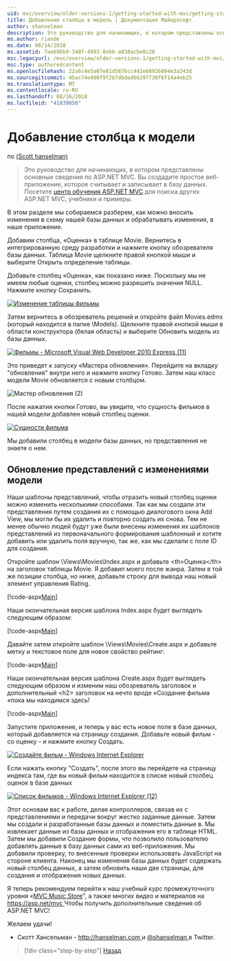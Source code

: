 ```yaml
---
uid: mvc/overview/older-versions-1/getting-started-with-mvc/getting-started-with-mvc-part8
title: Добавление столбца в модель | Документация Майкрософт
author: shanselman
description: Это руководство для начинающих, в котором представлены основные сведения по ASP.NET MVC. Создание простого веб-приложения, которое считывает и записывает в базу данных.
ms.author: riande
ms.date: 08/14/2010
ms.assetid: 7ae696b9-348f-4993-8ebb-a838acbe0c28
msc.legacyurl: /mvc/overview/older-versions-1/getting-started-with-mvc/getting-started-with-mvc-part8
msc.type: authoredcontent
ms.openlocfilehash: 22a6c4e5a07e81d5876cc442e68926094e3a243d
ms.sourcegitcommit: 45ac74e400f9f2b7dbded66297730f6f14a4eb25
ms.translationtype: MT
ms.contentlocale: ru-RU
ms.lasthandoff: 08/16/2018
ms.locfileid: "41839050"
---
```

<a name="adding-a-column-to-the-model"></a>Добавление столбца к модели
====================
по [(Scott hanselman)](https://github.com/shanselman)

> Это руководство для начинающих, в котором представлены основные сведения по ASP.NET MVC. Вы создадите простое веб-приложение, которое считывает и записывает в базу данных. Посетите [центр обучения ASP.NET MVC](../../../index.md) для поиска других ASP.NET MVC, учебники и примеры.


В этом разделе мы собираемся разберем, как можно вносить изменения в схему нашей базы данных и обрабатывать изменения, в наше приложение.

Добавим столбца, «Оценка» в таблице Movie. Вернитесь в интегрированную среду разработки и нажмите кнопку обозревателя базы данных. Таблица Movie щелкните правой кнопкой мыши и выберите Открыть определение таблицы.

Добавьте столбец «Оценка», как показано ниже. Поскольку мы не имеем любые оценки, столбец можно разрешить значения NULL. Нажмите кнопку Сохранить.

[![Изменение таблицы фильмы](getting-started-with-mvc-part8/_static/image2.png)](getting-started-with-mvc-part8/_static/image1.png)

Затем вернитесь в обозреватель решений и откройте файл Movies.edmx (который находится в папке \Models). Щелкните правой кнопкой мыши в области конструктора (белая область) и выберите Обновить модель из базы данных.

[![Фильмы - Microsoft Visual Web Developer 2010 Express (11)](getting-started-with-mvc-part8/_static/image4.png)](getting-started-with-mvc-part8/_static/image3.png)

Это приведет к запуску «Мастера обновления». Перейдите на вкладку "обновления" внутри него и нажмите кнопку Готово. Затем наш класс модели Movie обновляется с новым столбцом.

![Мастер обновления (2)](getting-started-with-mvc-part8/_static/image5.png)

После нажатия кнопки Готово, вы увидите, что сущность фильмов в нашей модели добавлен новый столбец оценки.

[![Сущности фильма](getting-started-with-mvc-part8/_static/image7.png)](getting-started-with-mvc-part8/_static/image6.png)

Мы добавили столбец в модели базы данных, но представления не знаете о нем.

## <a name="update-views-with-model-changes"></a>Обновление представлений с изменениями модели

Наши шаблоны представлений, чтобы отразить новый столбец оценки можно изменить несколькими способами. Так как мы создали эти представления путем создания их с помощью диалогового окна Add View, мы могли бы их удалить и повторно создать их снова. Тем не менее обычно людей будут уже были внесены изменения их шаблонов представлений из первоначального формирования шаблонный и хотите добавить или удалить поля вручную, так же, как мы сделали с поле ID для создания.

Откройте шаблон \Views\Movies\Index.aspx и добавьте &lt;th&gt;Оценка&lt;/th&gt; на заголовок таблицы Movie. Я добавил моего после жанра. Затем в той же позиции столбца, но ниже, добавьте строку для вывода наш новый элемент управления Rating.

[!code-aspx[Main](getting-started-with-mvc-part8/samples/sample1.aspx)]

Наши окончательная версия шаблона Index.aspx будет выглядеть следующим образом:

[!code-aspx[Main](getting-started-with-mvc-part8/samples/sample2.aspx)]

Давайте затем откройте шаблон \Views\Movies\Create.aspx и добавьте метку и текстовое поле для новое свойство рейтинг:

[!code-aspx[Main](getting-started-with-mvc-part8/samples/sample3.aspx)]

Наши окончательная версия шаблона Create.aspx будет выглядеть следующим образом и изменим наш обозреватель заголовок и дополнительный &lt;h2&gt; заголовок на нечто вроде «Создание фильма «пока мы находимся здесь!

[!code-aspx[Main](getting-started-with-mvc-part8/samples/sample4.aspx)]

Запустите приложение, и теперь у вас есть новое поле в базе данных, который добавляется на страницу создания. Добавьте новый фильм - со оценку - и нажмите кнопку Создать.

[![Создайте фильм - Windows Internet Explorer](getting-started-with-mvc-part8/_static/image9.png)](getting-started-with-mvc-part8/_static/image8.png)

Если нажать кнопку "Создать", после этого вы перейдете на страницу индекса там, где вы новый фильм находится в списке новый столбец оценок в базе данных

[![Список фильмов - Windows Internet Explorer (12)](getting-started-with-mvc-part8/_static/image11.png)](getting-started-with-mvc-part8/_static/image10.png)

Этот основам вас к работе, делая контроллеров, связав их с представлениями и передачи вокруг жестко заданные данные. Затем мы создали и разработанные базы данных и поместить данные в. Мы извлекает данные из базы данных и отображения его в таблице HTML. Затем мы добавили Создание формы, что позволило пользователю добавлять данные в базу данных сами из веб-приложения. Мы добавили проверку, то внесенные проверки использовать JavaScript на стороне клиента. Наконец мы изменения базы данных будет содержать новый столбец данных, а затем обновить наши две страницы, для создания и отображения новых данных.

Я теперь рекомендуем перейти к наш учебный курс промежуточного уровня «[MVC Music Store](../../older-versions/mvc-music-store/mvc-music-store-part-1.md)", а также многих видео и материалов на [ https://asp.net/mvc ](https://asp.net/mvc) Чтобы получить дополнительные сведения об ASP.NET MVC!

Желаем удачи!

- Скотт Хансельман - [ http://hanselman.com ](http://hanselman.com) и [ @shanselman ](http://twitter.com/shanselman) в Twitter.

> [!div class="step-by-step"]
> [Назад](getting-started-with-mvc-part7.md)
